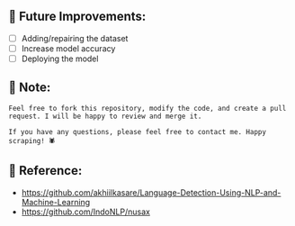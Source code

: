## 🔮 Future Improvements:
- [ ] Adding/repairing the dataset
- [ ] Increase model accuracy
- [ ] Deploying the model

## 📝 Note:
    Feel free to fork this repository, modify the code, and create a pull request. I will be happy to review and merge it.

    If you have any questions, please feel free to contact me. Happy scraping! 🕷️

## 📙 Reference:
- https://github.com/akhiilkasare/Language-Detection-Using-NLP-and-Machine-Learning
- https://github.com/IndoNLP/nusax